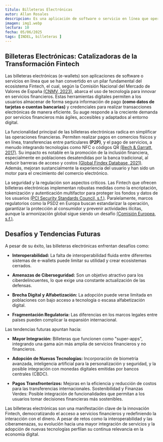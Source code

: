 ```yaml
---
titulo: Billeteras Electrónicas
autor: Allan Rosales
descripcion: Es una aplicación de software o servicio en línea que opera dentro del ecosistema Fintech, permitiendo a los usuarios almacenar de forma segura su información de pago (como datos de tarjetas o cuentas) y credenciales para realizar transacciones financieras digitales. Estas herramientas facilitan pagos en comercios, transferencias entre personas y el pago de servicios, utilizando a menudo tecnologías como NFC o códigos QR, con el objetivo de simplificar las operaciones financieras y promover la inclusión digital.
imagen: img1.webp
lectura: 10
fecha: 05/06/2025
tags: [INDEL, billeteras ]
---
```


## Billeteras Electrónicas: Catalizadoras de la Transformación Fintech

Las billeteras electrónicas (e-wallets) son aplicaciones de software o servicios en línea que se han convertido en un pilar fundamental del ecosistema Fintech, el cual, según la Comisión Nacional del Mercado de Valores de España [(CNMV, 2023)](https://www.cnmv.es/DocPortal/Publicaciones/Fichas/GR03_Fintech.pdf), abarca el uso de tecnología para innovar en servicios financieros. Estas herramientas digitales permiten a los usuarios almacenar de forma segura información de pago **(como datos de tarjetas o cuentas bancarias)** y credenciales para realizar transacciones electrónicas de manera eficiente. Su auge responde a la creciente demanda por servicios financieros más ágiles, accesibles y adaptados al entorno digital.

La funcionalidad principal de las billeteras electrónicas radica en simplificar las operaciones financieras. Permiten realizar pagos en comercios físicos y en línea, transferencias entre particulares **(P2P)**, y el pago de servicios, a menudo integrando tecnologías como NFC o códigos QR [(Bech & Garratt, 2017)](https://www.bis.org/publ/qtrpdf/r_qt1709f.htm). Su impacto es notable en la promoción de la inclusión financiera, especialmente en poblaciones desatendidas por la banca tradicional, al reducir barreras de acceso y costos [(Global Findex Database, 2021)](https://www.worldbank.org/en/publication/globalfindex). Además, mejoran sustancialmente la experiencia del usuario y han sido un motor para el crecimiento del comercio electrónico.

La seguridad y la regulación son aspectos críticos. Las Fintech que ofrecen billeteras electrónicas implementan robustas medidas como la encriptación, tokenización y autenticación multifactor para proteger los fondos y datos de los usuarios [(PCI Security Standards Council, s.f.)](https://www.pcisecuritystandards.org/lang/es-es/). Paralelamente, marcos regulatorios como la PSD2 en Europa buscan estandarizar la operación, garantizar la protección al consumidor y prevenir actividades ilícitas, aunque la armonización global sigue siendo un desafío [(Comisión Europea, s.f.)](https://finance.ec.europa.eu/consumer-finance-and-payments/payment-services/e-money_en?prefLang=es).

## Desafíos y Tendencias Futuras

A pesar de su éxito, las billeteras electrónicas enfrentan desafíos como:

- **Interoperabilidad:** La falta de interoperabilidad fluida entre diferentes sistemas de e-wallets puede limitar su utilidad y crear ecosistemas cerrados.

- **Amenazas de Ciberseguridad:** Son un objetivo atractivo para los ciberdelincuentes, lo que exige una constante actualización de las defensas.

- **Brecha Digital y Alfabetización:** La adopción puede verse limitada en poblaciones con bajo acceso a tecnología o escasa alfabetización digital.

- **Fragmentación Regulatoria:** Las diferencias en los marcos legales entre países pueden complicar la expansión internacional.

Las tendencias futuras apuntan hacia:

- **Mayor Integración:** Billeteras que funcionen como "super-apps", integrando una gama aún más amplia de servicios financieros y no financieros.

- **Adopción de Nuevas Tecnologías:** Incorporación de biometría avanzada, inteligencia artificial para la personalización y seguridad, y la posible integración con monedas digitales emitidas por bancos centrales (CBDC).

- **Pagos Transfronterizos:** Mejoras en la eficiencia y reducción de costos para las transferencias internacionales.
Sostenibilidad y Finanzas Verdes: Posible integración de funcionalidades que permitan a los usuarios tomar decisiones financieras más sostenibles.

Las billeteras electrónicas son una manifestación clave de la innovación Fintech, democratizando el acceso a servicios financieros y redefiniendo la interacción con el dinero. A pesar de retos como la interoperabilidad y las ciberamenazas, su evolución hacia una mayor integración de servicios y la adopción de nuevas tecnologías perfilan su continua relevancia en la economía digital.

